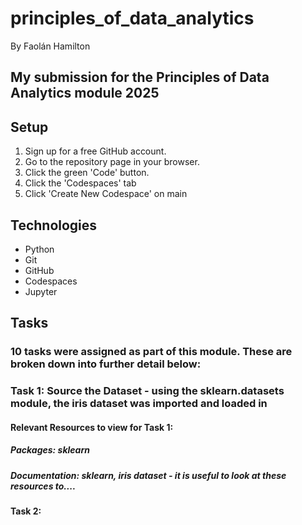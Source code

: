 # principles_of_data_analytics

By Faolán Hamilton

## My submission for the Principles of Data Analytics module 2025

## Setup

1. Sign up for a free GitHub account.
2. Go to the repository page in your browser.
3. Click the green 'Code' button.
4. Click the 'Codespaces' tab
5. Click 'Create New Codespace' on main

## Technologies

- Python
- Git
- GitHub
- Codespaces
- Jupyter

## Tasks

### 10 tasks were assigned as part of this module. These are broken down into further detail below:

### Task 1: Source the Dataset - using the sklearn.datasets module, the iris  dataset was imported and loaded in

#### Relevant Resources to view for Task 1:
##### Packages: sklearn 
##### Documentation: sklearn, iris dataset - it is useful to look at these resources to....

#### Task 2: 